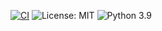 [![CI](https://github.com/microbemax/dnabactanalyzer/actions/workflows/ci.yaml/badge.svg)](https://github.com/microbemax/dnabactanalyzer/actions/workflows/ci.yaml)
![License: MIT](https://img.shields.io/badge/license-MIT-green)
![Python 3.9](https://img.shields.io/badge/python-3.8-blue.svg)